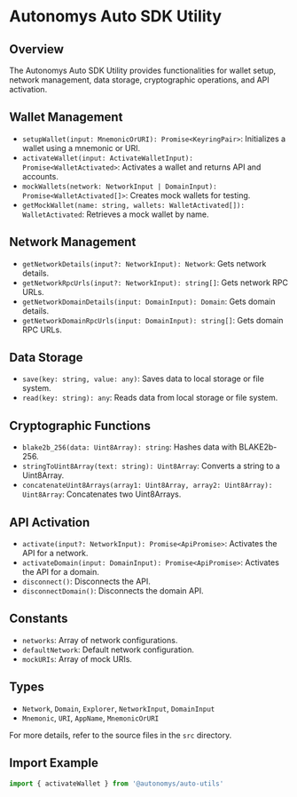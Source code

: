 # Autonomys Auto SDK Utility

## Overview

The Autonomys Auto SDK Utility provides functionalities for wallet setup, network management, data storage, cryptographic operations, and API activation.

## Wallet Management

- `setupWallet(input: MnemonicOrURI): Promise<KeyringPair>`: Initializes a wallet using a mnemonic or URI.
- `activateWallet(input: ActivateWalletInput): Promise<WalletActivated>`: Activates a wallet and returns API and accounts.
- `mockWallets(network: NetworkInput | DomainInput): Promise<WalletActivated[]>`: Creates mock wallets for testing.
- `getMockWallet(name: string, wallets: WalletActivated[]): WalletActivated`: Retrieves a mock wallet by name.

## Network Management

- `getNetworkDetails(input?: NetworkInput): Network`: Gets network details.
- `getNetworkRpcUrls(input?: NetworkInput): string[]`: Gets network RPC URLs.
- `getNetworkDomainDetails(input: DomainInput): Domain`: Gets domain details.
- `getNetworkDomainRpcUrls(input: DomainInput): string[]`: Gets domain RPC URLs.

## Data Storage

- `save(key: string, value: any)`: Saves data to local storage or file system.
- `read(key: string): any`: Reads data from local storage or file system.

## Cryptographic Functions

- `blake2b_256(data: Uint8Array): string`: Hashes data with BLAKE2b-256.
- `stringToUint8Array(text: string): Uint8Array`: Converts a string to a Uint8Array.
- `concatenateUint8Arrays(array1: Uint8Array, array2: Uint8Array): Uint8Array`: Concatenates two Uint8Arrays.

## API Activation

- `activate(input?: NetworkInput): Promise<ApiPromise>`: Activates the API for a network.
- `activateDomain(input: DomainInput): Promise<ApiPromise>`: Activates the API for a domain.
- `disconnect()`: Disconnects the API.
- `disconnectDomain()`: Disconnects the domain API.

## Constants

- `networks`: Array of network configurations.
- `defaultNetwork`: Default network configuration.
- `mockURIs`: Array of mock URIs.

## Types

- `Network`, `Domain`, `Explorer`, `NetworkInput`, `DomainInput`
- `Mnemonic`, `URI`, `AppName`, `MnemonicOrURI`

For more details, refer to the source files in the `src` directory.

## Import Example

```typescript
import { activateWallet } from '@autonomys/auto-utils'
```
